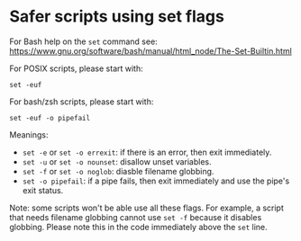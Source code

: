 # Safer scripts using set flags

For Bash help on the `set` command see: https://www.gnu.org/software/bash/manual/html_node/The-Set-Builtin.html

For POSIX scripts, please start with:

    set -euf

For bash/zsh scripts, please start with:

    set -euf -o pipefail

Meanings:

  * `set -e` or `set -o errexit`: if there is an error, then exit immediately.
  * `set -u` or `set -o nounset`: disallow unset variables.
  * `set -f` or `set -o noglob`: diasble filename globbing.
  * `set -o pipefail`: if a pipe fails, then exit immediately and use the pipe's exit status.

Note: some scripts won't be able use all these flags. For example, a script that needs filename globbing cannot use `set -f` because it disables globbing. Please note this in the code immediately above the `set` line.
